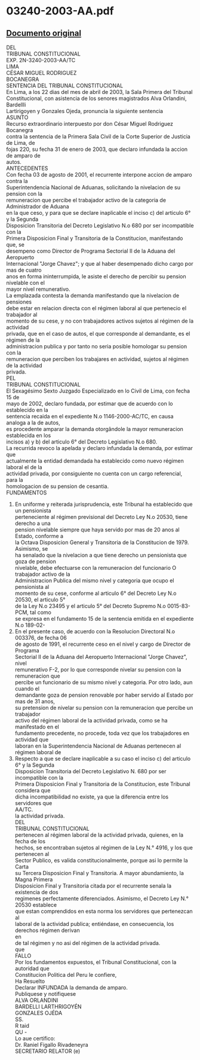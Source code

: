 
03240-2003-AA.pdf
=================
  
[Documento original](https://tc.gob.pe/jurisprudencia/2004/03240-2003-AA.pdf)  
---  
DEL  
TRIBUNAL CONSTITUCIONAL  
EXP. 2N-3240-2003-AA/TC  
LIMA  
CÉSAR MIGUEL RODRIGUEZ  
BOCANEGRA  
SENTENCIA DEL TRIBUNAL CONSTITUCIONAL  
En Lima, a los 22 dias del mes de abril de 2003, la Sala Primera del Tribunal  
Constitucional, con asistencia de los senores magistrados Alva Orlandini, Bardellli  
Lartirigoyen y Gonzales Ojeda, pronuncia la siguiente sentencia  
ASUNTO  
Recurso extraordinario interpuesto por don César Miguel Rodriguez Bocanegra  
contra la sentencia de la Primera Sala Civil de la Corte Superior de Justicia de Lima, de  
fojas 220, su fecha 31 de enero de 2003, que declaro infundada la accion de amparo de  
autos.  
ANTECEDENTES  
Con fecha 03 de agosto de 2001, el recurrente interpone accion de amparo contra la  
Superintendencia Nacional de Aduanas, solicitando la nivelacion de su pension con la  
remuneracion que percibe el trabajador activo de la categoria de Administrador de Aduana  
en la que ceso, y para que se declare inaplicable el inciso c) del articulo 6° y la Segunda  
Disposicion Transitoria del Decreto Legislativo N.o 680 por ser incompatible con la  
Primera Disposicion Final y Transitoria de la Constitucion, manifestando que, se  
desempeno como Director de Programa Sectorial II de la Aduana del Aeropuerto  
Internacional "Jorge Chavez"; y que al haber desempenado dicho cargo por mas de cuatro  
anos en forma ininterrumpida, le asiste el derecho de percibir su pension nivelable con el  
mayor nivel remunerativo.  
La emplazada contesta la demanda manifestando que la nivelacion de pensiones  
debe estar en relacion directa con el régimen laboral al que pertenecio el trabajador al  
momento de su cese, y no con trabajadores activos sujetos al régimen de la actividad  
privada, que en el caso de autos, el que corresponde al demandante, es el régimen de la  
administracion publica y por tanto no seria posible homologar su pension con la  
remuneracion que perciben los trabajares en actividad, sujetos al régimen de la actividad  
privada.  
PEL  
TRIBUNAL CONSTITUCIONAL  
El Sexagésimo Sexto Juzgado Especializado en lo Civil de Lima, con fecha 15 de  
mayo de 2002, declaro fundada, por estimar que de acuerdo con lo establecido en la  
sentencia recaida en el expediente N.o 1146-2000-AC/TC, en causa analoga a la de autos,  
es procedente amparar la demanda otorgândole la mayor remuneracion establecida en los  
incisos a) y b) del articulo 6° del Decreto Legislativo N.o 680.  
La recurrida revoco la apelada y declaro infundada la demanda, por estimar que  
actualmente la entidad demandada ha establecido como nuevo régimen laboral el de la  
actividad privada, por consiguiente no cuenta con un cargo referencial, para la  
homologacion de su pension de cesantia.  
FUNDAMENTOS  
1. En uniforme y reiterada jurisprudencia, este Tribunal ha establecido que un pensionista  
perteneciente al régimen previsional del Decreto Ley N.o 20530, tiene derecho a una  
pension nivelable siempre que haya servido por mas de 20 anos al Estado, conforme a  
la Octava Disposicion General y Transitoria de la Constitucion de 1979. Asimismo, se  
ha senalado que la nivelacion a que tiene derecho un pensionista que goza de pension  
nivelable, debe efectuarse con la remuneracion del funcionario O trabajador activo de la  
Administracion Publica del mismo nivel y categoria que ocupo el pensionista al  
momento de su cese, conforme al articulo 6° del Decreto Ley N.o 20530, el articulo 5°  
de la Ley N.o 23495 y el articulo 5° del Decreto Supremo N.o 0015-83-PCM, tal como  
se expresa en el fundamento 15 de la sentencia emitida en el expediente N.o 189-02-  
2. En el presente caso, de acuerdo con la Resolucion Directoral N.o 003376, de fecha 06  
de agosto de 1991, el recurrente ceso en el nivel y cargo de Director de Programa  
Sectorial II de la Aduana del Aeropuerto Internacional "Jorge Chavez", nivel  
remunerativo F-2, por lo que corresponde nivelar su pension con la remuneracion que  
percibe un funcionario de su mismo nivel y categoria. Por otro lado, aun cuando el  
demandante goza de pension renovable por haber servido al Estado por mas de 31 anos,  
su pretension de nivelar su pension con la remuneracion que percibe un trabajador  
activo del régimen laboral de la actividad privada, como se ha manifestado en el  
fundamento precedente, no procede, toda vez que los trabajadores en actividad que  
laboran en la Superintendencia Nacional de Aduanas pertenecen al régimen laboral de  
3. Respecto a que se declare inaplicable a su caso el inciso c) del articulo 6° y la Segunda  
Disposicion Transitoria del Decreto Legislativo N. 680 por ser incompatible con la  
Primera Disposicion Final y Transitoria de la Constitucion, este Tribunal considera que  
dicha incompatibilidad no existe, ya que la diferencia entre los servidores que  
AA/TC.  
la actividad privada.  
DEL  
TRIBUNAL CONSTITUCIONAL  
pertenecen al régimen laboral de la actividad privada, quienes, en la fecha de los  
hechos, se encontraban sujetos al régimen de la Ley N.° 4916, y los que pertenecen al  
Sector Publico, es valida constitucionalmente, porque asi lo permite la Carta  
su Tercera Disposicion Final y Transitoria. A mayor abundamiento, la Magna Primera  
Disposicion Final y Transitoria citada por el recurrente senala la existencia de dos  
regimenes perfectamente diferenciados. Asimismo, el Decreto Ley N.° 20530 establece  
que estan comprendidos en esta norma los servidores que pertenezcan al  
laboral de la actividad publica; entiéndase, en consecuencia, los derechos régimen derivan  
en  
de tal régimen y no asi del régimen de la actividad privada.  
que  
FALLO  
Por los fundamentos expuestos, el Tribunal Constitucional, con la autoridad que  
Constitucion Politica del Peru le confiere,  
Ha Resuelto  
Declarar INFUNDADA la demanda de amparo.  
Publiquese y notifiquese  
ALVA ORLANDINI  
BARDELLI LARTHRIGOYÉN  
GONZALES OJÉDA  
SS.  
R taid  
QU -  
Lo aue certifico:  
Dr. Raniel Figallo Rivadeneyra  
SECRETARIO RELATOR (e)